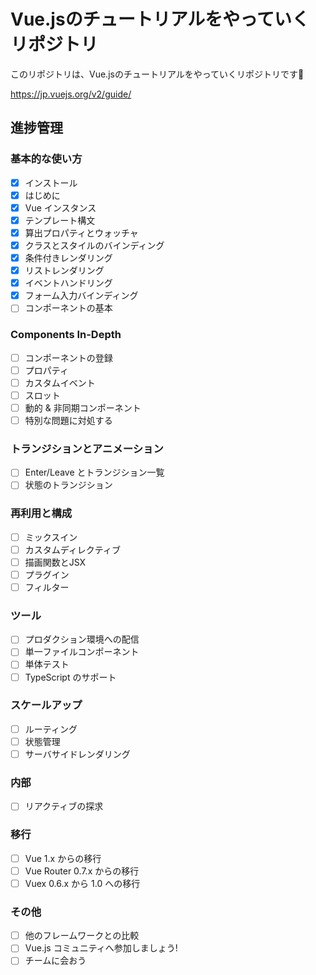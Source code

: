 # Vue.jsのチュートリアルをやっていくリポジトリ
このリポジトリは、Vue.jsのチュートリアルをやっていくリポジトリです🙌

https://jp.vuejs.org/v2/guide/

## 進捗管理
### 基本的な使い方
- [x] インストール
- [x] はじめに
- [x] Vue インスタンス
- [x] テンプレート構文
- [x] 算出プロパティとウォッチャ
- [x] クラスとスタイルのバインディング
- [x] 条件付きレンダリング
- [x] リストレンダリング
- [x] イベントハンドリング
- [x] フォーム入力バインディング
- [ ] コンポーネントの基本
### Components In-Depth
- [ ] コンポーネントの登録
- [ ] プロパティ
- [ ] カスタムイベント
- [ ] スロット
- [ ] 動的 & 非同期コンポーネント
- [ ] 特別な問題に対処する
### トランジションとアニメーション
- [ ] Enter/Leave とトランジション一覧
- [ ] 状態のトランジション
### 再利用と構成
- [ ] ミックスイン
- [ ] カスタムディレクティブ
- [ ] 描画関数とJSX
- [ ] プラグイン
- [ ] フィルター
### ツール
- [ ] プロダクション環境への配信
- [ ] 単一ファイルコンポーネント
- [ ] 単体テスト
- [ ] TypeScript のサポート
### スケールアップ
- [ ] ルーティング
- [ ] 状態管理
- [ ] サーバサイドレンダリング
### 内部
- [ ] リアクティブの探求
### 移行
- [ ] Vue 1.x からの移行
- [ ] Vue Router 0.7.x からの移行
- [ ] Vuex 0.6.x から 1.0 への移行
### その他
- [ ] 他のフレームワークとの比較
- [ ] Vue.js コミュニティへ参加しましょう!
- [ ] チームに会おう